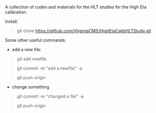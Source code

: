 
A collection of codes and materials for the HLT studies for the High Eta calibration.


Install:

> git clone https://github.com/VirginiaCMS/HighEtaCalibHLTStudy.git

Some other useful commands:

- add a new file:

> git add newfile

> git commit -m "add a newfile" -a

> git push origin 

- change something

> git commit -m "changed a file" -a

> git push origin



